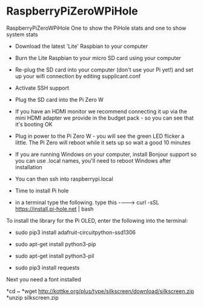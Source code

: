 # RaspberryPiZeroWPiHole
RaspberryPiZeroWPiHole
One to show the PiHole stats and one to show system stats

* Download the latest 'Lite' Raspbian to your computer
* Burn the Lite Raspbian to your micro SD card using your computer
* Re-plug the SD card into your computer (don't use your Pi yet!) and set up your wifi connection by editing supplicant.conf
* Activate SSH support
* Plug the SD card into the Pi Zero W
* If you have an HDMI monitor we recommend connecting it up via the mini HDMI adapter we provide in the budget pack - so you can see that   it's booting OK
* Plug in power to the Pi Zero W - you will see the green LED flicker a little. The Pi Zero will reboot while it sets up so wait a good 10   minutes
* If you are running Windows on your computer, install Bonjour support so you can use .local names, you'll need to reboot Windows after     installation
* You can then ssh into raspberrypi.local

* Time to install Pi hole

* in a terminal type the following.                type this ---->    curl -sSL https://install.pi-hole.net | bash


 To install the library for the Pi OLED, enter the following into the terminal:


* sudo pip3 install adafruit-circuitpython-ssd1306

* sudo apt-get install python3-pip

* sudo apt-get install python3-pil

* sudo pip3 install requests


Next you need a font installed 

*cd ~
*wget http://kottke.org/plus/type/silkscreen/download/silkscreen.zip
*unzip silkscreen.zip
